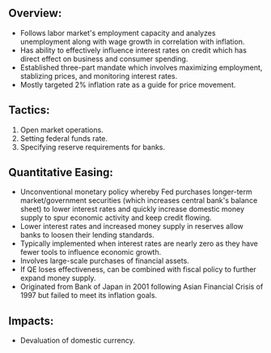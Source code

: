 ## Overview:
- Follows labor market's employment capacity and analyzes unemployment along with wage growth in correlation with inflation.
- Has ability to effectively influence interest rates on credit which has direct effect on business and consumer spending.
- Established three-part mandate which involves maximizing employment, stablizing prices, and monitoring interest rates.
- Mostly targeted 2% inflation rate as a guide for price movement.

## Tactics:
1) Open market operations.
2) Setting federal funds rate.
3) Specifying reserve requirements for banks.

## Quantitative Easing:
- Unconventional monetary policy whereby Fed purchases longer-term market/government securities (which increases central bank's balance sheet) to lower interest rates and quickly increase domestic money supply to spur economic activity and keep credit flowing.
- Lower interest rates and increased money supply in reserves allow banks to loosen their lending standards.
- Typically implemented when interest rates are nearly zero as they have fewer tools to influence economic growth.
- Involves large-scale purchases of financial assets.
- If QE loses effectiveness, can be combined with fiscal policy to further expand money supply.
- Originated from Bank of Japan in 2001 following Asian Financial Crisis of 1997 but failed to meet its inflation goals.

## Impacts:
- Devaluation of domestic currency.
